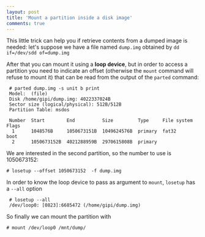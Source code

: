 ```yaml
---
layout: post
title: 'Mount a partition inside a disk image'
comments: true
---
```

This little trick can help you if retrieve contents from a dumped image is needed: let's suppose we have a file named ``dump.img`` obtained by ``dd if=/dev/sdd of=dump.img``

After that you can mount it using a **loop device**, but in order to access a partition you need to indicate an offset (otherwise the ``mount`` command will refuse to mount it) that can be read from the output of the ``parted`` command:

```
 # parted dump.img -s unit b print
 Model:  (file)
 Disk /home/gipi/dump.img: 4022337024B
 Sector size (logical/physical): 512B/512B
 Partition Table: msdos
 
 Number  Start        End          Size         Type     File system  Flags
  1      1048576B     1050673151B  1049624576B  primary  fat32        boot
  2      1050673152B  4021288959B  2970615808B  primary
```
We are interested in the second partition, so the number to use is 1050673152:

    # losetup --offset 1050673152  -f dump.img

In order to know the loop device to pass as argument to ``mount``, ``losetup`` has a ``--all`` option

```
 # losetup --all
 /dev/loop0: [0823]:6685472 (/home/gipi/dump.img)
```

So finally we can mount the partition with

    # mount /dev/loop0 /mnt/dump/

